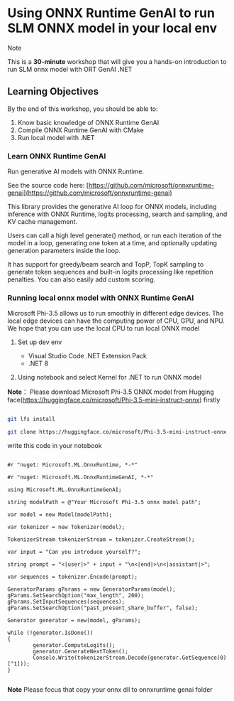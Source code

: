 # Using ONNX Runtime GenAI to run SLM ONNX model in your local env

> [!NOTE]
>This is a **30-minute** workshop that will give you a hands-on introduction to run SLM onnx model with ORT GenAI .NET

## Learning Objectives


By the end of this workshop, you should be able to:
1. Know basic knowledge of ONNX Runtime GenAI 
2. Compile ONNX Runtime GenAI with CMake
3. Run local model with .NET


### Learn ONNX Runtime GenAI

Run generative AI models with ONNX Runtime.

See the source code here: [https://github.com/microsoft/onnxruntime-genai](https://github.com/microsoft/onnxruntime-genai)

This library provides the generative AI loop for ONNX models, including inference with ONNX Runtime, logits processing, search and sampling, and KV cache management.

Users can call a high level generate() method, or run each iteration of the model in a loop, generating one token at a time, and optionally updating generation parameters inside the loop.

It has support for greedy/beam search and TopP, TopK sampling to generate token sequences and built-in logits processing like repetition penalties. You can also easily add custom scoring.


### Running local onnx model with ONNX Runtime GenAI 

Microsoft Phi-3.5 allows us to run smoothly in different edge devices. The local edge devices can have the computing power of CPU, GPU, and NPU. We hope that you can use the local CPU to run local ONNX model 

1. Set up dev env

   - Visual Studio Code .NET Extension Pack 
   - .NET 8


2. Using  notebook and select Kernel for .NET to run ONNX model

**Note**： Please download Microsoft Phi-3.5 ONNX model from Hugging face(https://huggingface.co/microsoft/Phi-3.5-mini-instruct-onnx) firstly



```bash

git lfs install

git clone https://huggingface.co/microsoft/Phi-3.5-mini-instruct-onnx

```

write this code in your notebook



```

#r "nuget: Microsoft.ML.OnnxRuntime, *-*"

#r "nuget: Microsoft.ML.OnnxRuntimeGenAI, *-*"

using Microsoft.ML.OnnxRuntimeGenAI;

string modelPath = @"Your Microsoft Phi-3.5 onnx model path"; 

var model = new Model(modelPath);

var tokenizer = new Tokenizer(model);

TokenizerStream tokenizerStream = tokenizer.CreateStream();

var input = "Can you introduce yourself?";

string prompt = "<|user|>" + input + "\n<|end|>\n<|assistant|>";

var sequences = tokenizer.Encode(prompt);

GeneratorParams gParams = new GeneratorParams(model);
gParams.SetSearchOption("max_length", 200);
gParams.SetInputSequences(sequences);
gParams.SetSearchOption("past_present_share_buffer", false);

Generator generator = new(model, gParams);

while (!generator.IsDone())
{
        generator.ComputeLogits();
        generator.GenerateNextToken();
        Console.Write(tokenizerStream.Decode(generator.GetSequence(0)[^1]));
}


```

**Note** Please focus that copy your onnx  dll to  onnxruntime genai folder







